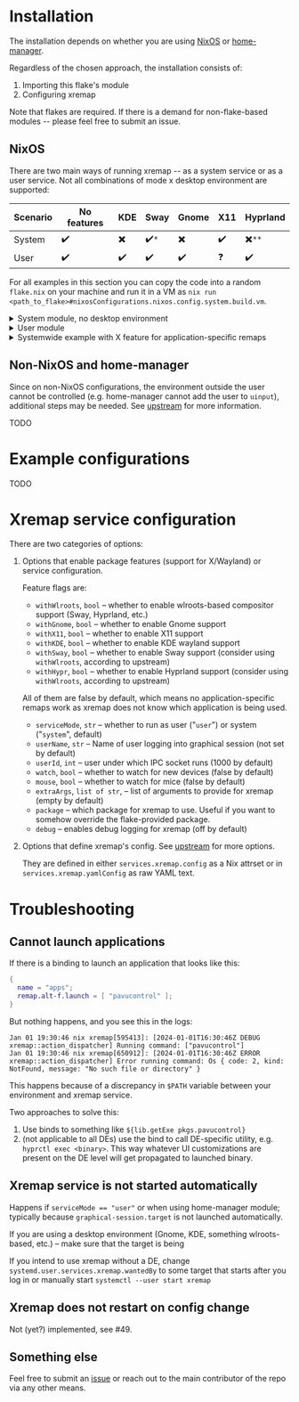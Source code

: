 # Installation

The installation depends on whether you are using [NixOS](#nixos) or [home-manager](#non-nixos-and-home-manager).

Regardless of the chosen approach, the installation consists of:

1. Importing this flake's module
2. Configuring xremap

Note that flakes are required. If there is a demand for non-flake-based modules -- please feel free to submit an issue.

## NixOS

There are two main ways of running xremap -- as a system service or as a user service. Not all combinations of mode x desktop environment are supported:

| Scenario | No features | KDE | Sway | Gnome | X11 | Hyprland |
| - | - | - | - | - | - | - |
| System | :heavy_check_mark: | :heavy_multiplication_x: | :heavy_check_mark:`*` | :heavy_multiplication_x: | :heavy_check_mark: | :heavy_multiplication_x:`**` |
| User   | :heavy_check_mark: | :heavy_check_mark: | :heavy_check_mark:    | :heavy_check_mark:       | :question: | :heavy_check_mark:           |

For all examples in this section you can copy the code into a random `flake.nix` on your machine and run it in a VM as `nix run <path_to_flake>#nixosConfigurations.nixos.config.system.build.vm`.

<details>
 <summary>System module, no desktop environment</summary>

  A very simple configuration that globally maps CapsLock to Escape and Ctrl+U to Page Up can look like this:
  
  ```nix
  # flake.nix
  {
    inputs.xremap-flake.url = "github:xremap/nix-flake";
    outputs = inputs@{ nixpkgs, ... }: {
      nixosConfigurations.nixos = nixpkgs.lib.nixosSystem {
        system = "x86_64-linux";
        modules = [
          inputs.xremap-flake.nixosModules.default
          /* This is effectively an inline module */
          {
            users.users.root.password = "hunter2";
            system.stateVersion = "24.05";
  
            # Modmap for single key rebinds
            services.xremap.config.modmap = [
              {
                name = "Global";
                remap = { "CapsLock" = "Esc"; }; # globally remap CapsLock to Esc
              }
            ];
  
            # Keymap for key combo rebinds
            services.xremap.config.keymap = [
              {
                name = "Example ctrl-u > pageup rebind";
                remap = { "C-u" = "PAGEUP"; };
                # NOTE: no application-specific remaps work without features (see configuration)
              }
            ];
          }
        ];
      };
    };
  }
  ```
</details>


<details>
  <summary>User module</summary>

  ```nix
  # flake.nix
  {
    inputs.xremap-flake.url = "github:xremap/nix-flake";
    outputs = inputs@{ nixpkgs, ... }: {
      nixosConfigurations.nixos = nixpkgs.lib.nixosSystem {
        system = "x86_64-linux";
        modules = [
          inputs.xremap-flake.nixosModules.default
          /* This is effectively an inline module */
          {
            users.users.root.password = "hunter2";
            users.users.alice = {
              password = "hunter2";
              isNormalUser = true;
            };
  
            system.stateVersion = "24.05";
            # This configures the service to only run for a specific user
            services.xremap = {
              /* NOTE: since this sample configuration does not have any DE, xremap needs to be started manually by systemctl --user start xremap */
              serviceMode = "user";
              userName = "alice";
            };
            # Modmap for single key rebinds
            services.xremap.config.modmap = [
              {
                name = "Global";
                remap = { "CapsLock" = "Esc"; }; # globally remap CapsLock to Esc
              }
            ];
  
            # Keymap for key combo rebinds
            services.xremap.config.keymap = [
              {
                name = "Example ctrl-u > pageup rebind";
                remap = { "C-u" = "PAGEUP"; };
              }
            ];
          }
        ];
      };
    };
  }
  ```
</details>

<details>
  <summary>Systemwide example with X feature for application-specific remaps</summary>

  ```nix
  # flake.nix
  {
    inputs.xremap-flake.url = "github:xremap/nix-flake";
    outputs = inputs@{ nixpkgs, ... }: {
      nixosConfigurations.nixos = nixpkgs.lib.nixosSystem {
        system = "x86_64-linux";
        modules = [
          inputs.xremap-flake.nixosModules.default
          /* This is effectively an inline module */
          (
            { pkgs, ... }:
            {
              users.users.root.password = "hunter2";
              users.users.alice = {
                password = "hunter2";
                isNormalUser = true;
                extraGroups = [ "wheel" ];
              };
  
              system.stateVersion = "24.05";
  
              services.xserver = {
                enable = true;
                desktopManager.xfce.enable = true; # xfce is just an example
              };
              environment.systemPackages = [ pkgs.kitty ];
  
              /* Run a single one-shot service that allows root's services to access user's X session */
              systemd.user.services.set-xhost = {
                description = "Run a one-shot command upon user login";
                path = [ pkgs.xorg.xhost ];
                wantedBy = [ "default.target" ];
                script = "xhost +SI:localuser:root";
                environment.DISPLAY = ":0.0"; # NOTE: This is hardcoded for this flake
              };
  
              /* Enable X11 feature support */
              services.xremap.withX11 = true;
              # Modmap for single key rebinds
              services.xremap.config.modmap = [
                {
                  name = "Global";
                  remap = { "CapsLock" = "Esc"; }; # globally remap CapsLock to Esc
                }
              ];
  
              # Keymap for key combo rebinds
              services.xremap.config.keymap = [
                {
                  name = "Example ctrl-u > pageup rebind, only for specific application";
                  remap = { "C-u" = "PAGEUP"; };
                  application.only = [ "kitty" ];
                }
              ];
            }
          )
        ];
      };
    };
  }
  ```
</details>

## Non-NixOS and home-manager

Since on non-NixOS configurations, the environment outside the user cannot be controlled (e.g. home-manager cannot add the user to `uinput`), additional steps may be needed. See [upstream](https://github.com/k0kubun/xremap) for more information.

TODO

# Example configurations

TODO

# Xremap service configuration

There are two categories of options:

1. Options that enable package features (support for X/Wayland) or service configuration.

    Feature flags are:

    * `withWlroots`, `bool` – whether to enable wlroots-based compositor support (Sway, Hyprland, etc.)
    * `withGnome`, `bool` – whether to enable Gnome support
    * `withX11`, `bool` – whether to enable X11 support
    * `withKDE`, `bool` – whether to enable KDE wayland support
    * `withSway`, `bool` – whether to enable Sway support (consider using `withWlroots`, according to upstream)
    * `withHypr`, `bool` – whether to enable Hyprland support (consider using `withWlroots`, according to upstream)

    All of them are false by default, which means no application-specific remaps work as xremap does not know which application is being used.

    * `serviceMode`, `str` – whether to run as user ("`user`") or system ("`system`", default)
    * `userName`, `str` – Name of user logging into graphical session (not set by default)
    * `userId`, `int` – user under which IPC socket runs (1000 by default)
    * `watch`, `bool` – whether to watch for new devices (false by default)
    * `mouse`, `bool` – whether to watch for mice (false by default)
    * `extraArgs`, `list of str`, – list of arguments to provide for xremap (empty by default)
    * `package` – which package for xremap to use. Useful if you want to somehow override the flake-provided package.
    * `debug` – enables debug logging for xremap (off by default)

2. Options that define xremap's config. See [upstream](https://github.com/k0kubun/xremap) for more options.

    They are defined in either `services.xremap.config` as a Nix attrset or in `services.xremap.yamlConfig` as raw YAML text.

# Troubleshooting

## Cannot launch applications

If there is a binding to launch an application that looks like this:

```nix
{
  name = "apps";
  remap.alt-f.launch = [ "pavucontrol" ];
}
```

But nothing happens, and you see this in the logs:

```
Jan 01 19:30:46 nix xremap[595413]: [2024-01-01T16:30:46Z DEBUG xremap::action_dispatcher] Running command: ["pavucontrol"]
Jan 01 19:30:46 nix xremap[650912]: [2024-01-01T16:30:46Z ERROR xremap::action_dispatcher] Error running command: Os { code: 2, kind: NotFound, message: "No such file or directory" }
```

This happens because of a discrepancy in `$PATH` variable between your environment and xremap service.

Two approaches to solve this:
1. Use binds to something like `${lib.getExe pkgs.pavucontrol}`
2. (not applicable to all DEs) use the bind to call DE-specific utility, e.g. `hyprctl exec <binary>`. This way whatever UI customizations are present on the DE level will get propagated to launched binary.

## Xremap service is not started automatically

Happens if `serviceMode == "user"` or when using home-manager module; typically because `graphical-session.target` is not launched automatically.

If you are using a desktop environment (Gnome, KDE, something wlroots-based, etc.) – make sure that the target is being

If you intend to use xremap without a DE, change `systemd.user.services.xremap.wantedBy` to some target that starts after you log in or manually start `systemctl --user start xremap`

## Xremap does not restart on config change

Not (yet?) implemented, see #49.

## Something else

Feel free to submit an [issue](https://github.com/xremap/nix-flake/issues) or reach out to the main contributor of the repo via any other means.
